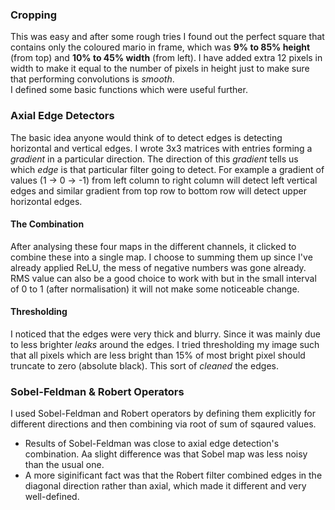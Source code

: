 ### Cropping
This was easy and after some rough tries I found out the perfect square that contains only the coloured mario in frame, which was **9% to 85% height** (from top) and **10% to 45% width** (from left). I have added extra 12 pixels in width to make it equal to the number of pixels in height just to make sure that performing convolutions is _smooth_.</br>
I defined some basic functions which were useful further.
### Axial Edge Detectors
The basic idea anyone would think of to detect edges is detecting horizontal and vertical edges. I wrote 3x3 matrices with entries forming a _gradient_ in a particular direction. The direction of this _gradient_ tells us which _edge_ is that particular filter going to detect. For example a gradient of values (1 -> 0 -> -1) from left column to right column will detect left vertical edges and similar gradient from top row to bottom row will detect upper horizontal edges.<br>
#### The Combination
After analysing these four maps in the different channels, it clicked to combine these into a single map. I choose to summing them up since I've already applied ReLU, the mess of negative numbers was gone already. RMS value can also be a good choice to work with but in the small interval of 0 to 1 (after normalisation) it will not make some noticeable change.
#### Thresholding
I noticed that the edges were very thick and blurry. Since it was mainly due to less brighter _leaks_ around the edges. I tried thresholding my image such that all pixels which are less bright than 15% of most bright pixel should truncate to zero (absolute black). This sort of _cleaned_ the edges.
### Sobel-Feldman & Robert Operators
I used Sobel-Feldman and Robert operators by defining them explicitly for different directions and then combining via root of sum of sqaured values.
- Results of Sobel-Feldman was close to axial edge detection's combination. Aa slight difference was that Sobel map was less noisy than the usual one.
- A more siginificant fact was that the Robert filter combined edges in the diagonal direction rather than axial, which made it different and very well-defined.
